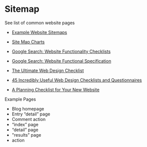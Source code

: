 # Sitemap

See list of common website pages

* [Example Website Sitemaps](https://www.google.com/search?q=example+website+sitemaps&rlz=1CAACAG_enUS625US635&oq=example+website+sitemaps&aqs=chrome..69i57j0j69i65l3j0.3579j0j7&sourceid=chrome&es_sm=0&ie=UTF-8)
* [Site Map Charts](http://creately.com/diagram-community/popular/t/site-map)
* [Google Search: Website Functionality Checklists](https://www.google.com/search?q=example+website+sitemaps&rlz=1CAACAG_enUS625US635&oq=example+website+sitemaps&aqs=chrome..69i57j0j69i65l3j0.3579j0j7&sourceid=chrome&es_sm=0&ie=UTF-8#q=website+functionality+checklist)
* [Google Search: Website Functional Specification](https://www.google.com/search?q=example+website+sitemaps&rlz=1CAACAG_enUS625US635&oq=example+website+sitemaps&aqs=chrome..69i57j0j69i65l3j0.3579j0j7&sourceid=chrome&es_sm=0&ie=UTF-8#q=example+website+functional+specification)

* [The Ultimate Web Design Checklist](https://thehive.beewits.com/the-ultimate-web-design-checklist-things-to-do-when-launching-a-website)
* [45 Incredibly Useful Web Design Checklists and Questionnaires](https://www.smashingmagazine.com/2009/06/45-incredibly-useful-web-design-checklists-and-questionnaires)
* [A Planning Checklist for Your New Website](http://www.sitesuite.com.au/article/a-planning-checklist-for-your-new-website)

Example Pages
*   Blog homepage
*   Entry “detail” page
*   Comment action
*   “index” page
*   “detail” page
*   "results” page
*   action
